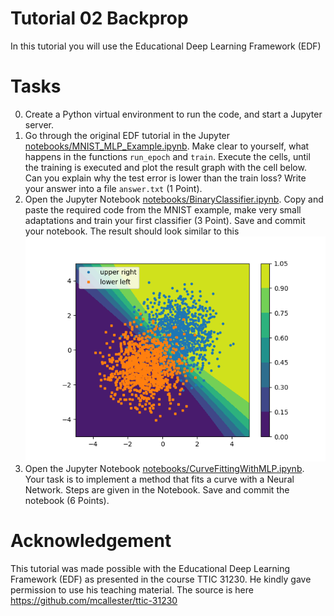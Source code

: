 # Tutorial 02 Backprop
In this tutorial you will use the Educational Deep Learning Framework (EDF)

# Tasks
0. Create a Python virtual environment to run the code, and start a Jupyter server.
1. Go through the original EDF tutorial in the Jupyter [notebooks/MNIST_MLP_Example.ipynb](notebooks/MNIST_MLP_Example.ipynb). Make clear to yourself, what happens in the functions `run_epoch` and `train`. Execute the cells, until the training is executed and plot the result graph with the cell below. Can you explain why the test error is lower than the train loss? Write your answer into a file `answer.txt` (1 Point).
2. Open the Jupyter Notebook [notebooks/BinaryClassifier.ipynb](notebooks/BinaryClassifier.ipynb). Copy and paste the required code from the MNIST example, make very small adaptations and train your first classifier (3 Point). Save and commit your notebook. The result should look similar to this
![](./notebooks/data_and_classifier.png)
3. Open the Jupyter Notebook [notebooks/CurveFittingWithMLP.ipynb](notebooks/CurveFittingWithMLP.ipynb). Your task is to implement a method that fits a curve with a Neural Network. Steps are given in the Notebook. Save and commit the notebook (6 Points). 



# Acknowledgement
This tutorial was made possible with the Educational Deep Learning Framework (EDF) as presented in the course TTIC 31230. He kindly gave permission to use his teaching material. The source is here https://github.com/mcallester/ttic-31230
